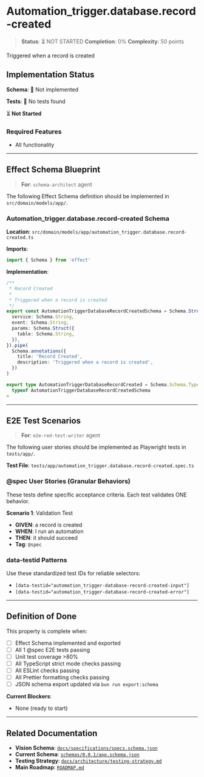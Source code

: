 # Automation_trigger.database.record-created

> **Status**: ⏳ NOT STARTED
> **Completion**: 0%
> **Complexity**: 50 points

Triggered when a record is created

## Implementation Status

**Schema**: 🔴 Not implemented

**Tests**: 🔴 No tests found

⏳ **Not Started**

### Required Features

- All functionality

---

## Effect Schema Blueprint

> **For**: `schema-architect` agent

The following Effect Schema definition should be implemented in `src/domain/models/app/`.

### Automation_trigger.database.record-created Schema

**Location**: `src/domain/models/app/automation_trigger.database.record-created.ts`

**Imports**:

```typescript
import { Schema } from 'effect'
```

**Implementation**:

```typescript
/**
 * Record Created
 *
 * Triggered when a record is created
 */
export const AutomationTriggerDatabaseRecordCreatedSchema = Schema.Struct({
  service: Schema.String,
  event: Schema.String,
  params: Schema.Struct({
    table: Schema.String,
  }),
}).pipe(
  Schema.annotations({
    title: 'Record Created',
    description: 'Triggered when a record is created',
  })
)

export type AutomationTriggerDatabaseRecordCreated = Schema.Schema.Type<
  typeof AutomationTriggerDatabaseRecordCreatedSchema
>
```

---

## E2E Test Scenarios

> **For**: `e2e-red-test-writer` agent

The following user stories should be implemented as Playwright tests in `tests/app/`.

**Test File**: `tests/app/automation_trigger.database.record-created.spec.ts`

### @spec User Stories (Granular Behaviors)

These tests define specific acceptance criteria. Each test validates ONE behavior.

**Scenario 1**: Validation Test

- **GIVEN**: a record is created
- **WHEN**: I run an automation
- **THEN**: it should succeed
- **Tag**: `@spec`

### data-testid Patterns

Use these standardized test IDs for reliable selectors:

- `[data-testid="automation_trigger-database-record-created-input"]`
- `[data-testid="automation_trigger-database-record-created-error"]`

---

## Definition of Done

This property is complete when:

- [ ] Effect Schema implemented and exported
- [ ] All 1 @spec E2E tests passing
- [ ] Unit test coverage >80%
- [ ] All TypeScript strict mode checks passing
- [ ] All ESLint checks passing
- [ ] All Prettier formatting checks passing
- [ ] JSON schema export updated via `bun run export:schema`

**Current Blockers**:

- None (ready to start)

---

## Related Documentation

- **Vision Schema**: [`docs/specifications/specs.schema.json`](../specs.schema.json)
- **Current Schema**: [`schemas/0.0.1/app.schema.json`](../../schemas/0.0.1/app.schema.json)
- **Testing Strategy**: [`docs/architecture/testing-strategy.md`](../../architecture/testing-strategy.md)
- **Main Roadmap**: [`ROADMAP.md`](../../../ROADMAP.md)
